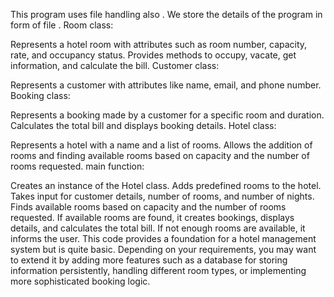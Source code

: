 This program uses file handling also . We store the details of the program in form of file . 
Room class:

Represents a hotel room with attributes such as room number, capacity, rate, and occupancy status.
Provides methods to occupy, vacate, get information, and calculate the bill.
Customer class:

Represents a customer with attributes like name, email, and phone number.
Booking class:

Represents a booking made by a customer for a specific room and duration.
Calculates the total bill and displays booking details.
Hotel class:

Represents a hotel with a name and a list of rooms.
Allows the addition of rooms and finding available rooms based on capacity and the number of rooms requested.
main function:

Creates an instance of the Hotel class.
Adds predefined rooms to the hotel.
Takes input for customer details, number of rooms, and number of nights.
Finds available rooms based on capacity and the number of rooms requested.
If available rooms are found, it creates bookings, displays details, and calculates the total bill.
If not enough rooms are available, it informs the user.
This code provides a foundation for a hotel management system but is quite basic. Depending on your requirements, you may want to extend it by adding more features such as a database for storing information persistently, handling different room types, or implementing more sophisticated booking logic.
